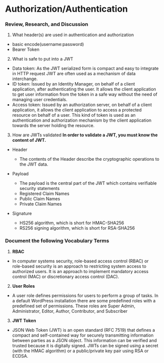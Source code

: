 # Authorization/Authentication

### Review, Research, and Discussion

1. What header(s) are used in authentication and authorization

- basic encode(username:password) 
- Bearer Token


2. What is safe to put into a JWT

- Data token: As the JWT serialized form is compact and easy to integrate in HTTP request JWT are often used as a mechanism of data interchange.
- ID token: Issued by an Identity Manager, on behalf of a client application, after authenticating the user. It allows the client application to get user information from the token in a safe way without the need of managing user credentials.
- Access token: Issued by an authorization server, on behalf of a client application, it allows the client application to access a protected resource on behalf of a user. This kind of token is used as an authentication and authorization mechanism by the client application towards the server holding the resource.

3. How are JWTs validated
**In order to validate a JWT, you must know the content of JWT.**

- Header
  - The contents of the Header describe the cryptographic operations to the JWT data. 
- Payload
  - The payload is the central part of the JWT which contains verifiable security statements 
  - Registered Claim Names
  - Public Claim Names
  - Private Claim Names

- Signature 
  - HS256 algorithm, which is short for HMAC-SHA256
  - RS256 signing algorithm, which is short for RSA-SHA256 



### Document the following Vocabulary Terms

1. **RBAC**
- In computer systems security, role-based access control (RBAC) or role-based security is an approach to restricting system access to authorized users. It is an approach to implement mandatory access control (MAC) or discretionary access control (DAC).
2. **User Roles**
- A user role defines permissions for users to perform a group of tasks. In a default WordPress installation there are some predefined roles with a predefined set of permissions. These roles are Super Admin, Administrator, Editor, Author, Contributor, and Subscriber
3. **JWT Token**
- JSON Web Token (JWT) is an open standard (RFC 7519) that defines a compact and self-contained way for securely transmitting information between parties as a JSON object. This information can be verified and trusted because it is digitally signed. JWTs can be signed using a secret (with the HMAC algorithm) or a public/private key pair using RSA or ECDSA.